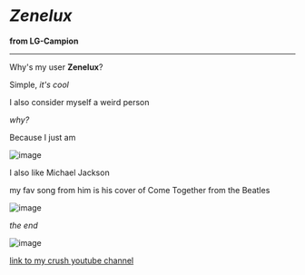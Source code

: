 # ***Zenelux***
**from LG-Campion**

----------------------------
Why's my user **Zenelux**?

Simple, *it's cool*

I also consider myself a weird person

*why?*

Because I just am

![image](https://user-images.githubusercontent.com/122326381/212783772-39596202-ceaf-477a-8195-3d91815330a0.png)

I also like Michael Jackson

my fav song from him is his cover of Come Together from the Beatles

![image](https://user-images.githubusercontent.com/122326381/212783757-3e68e4c7-06ef-4087-9e7d-f2450ce55399.png)

*the end*

![image](https://user-images.githubusercontent.com/122326381/212783688-7fd51152-ffd5-4417-bde0-f0b09fabf311.png)

[link to my crush youtube channel](https://www.youtube.com/watch?v=xvFZjo5PgG0)


